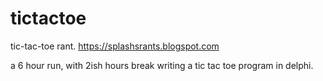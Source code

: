 # tictactoe
tic-tac-toe rant. 
https://splashsrants.blogspot.com

a 6 hour run, with 2ish hours break writing a tic tac toe program in delphi.
